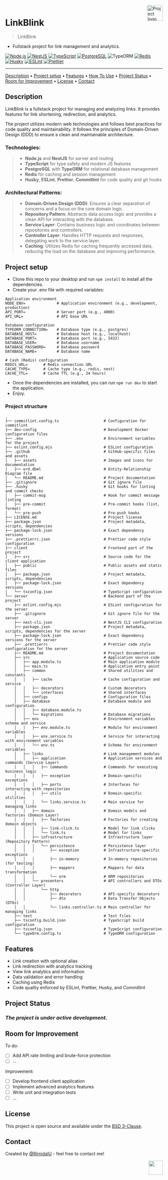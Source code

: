 <img src="./assets/logo.png" id="start" align="right" alt="Project logo" width="50" >

# LinkBlink

> LinkBlink

- Fullstack project for link management and analytics.

[![Node.js](https://img.shields.io/badge/Node.js-339933.svg?style=for-the-badge&logo=nodedotjs&logoColor=white)](https://nodejs.org/)
[![NestJS](https://img.shields.io/badge/NestJS-E0234E?style=for-the-badge&logo=nestjs&logoColor=white)](https://nestjs.com/)
[![TypeScript](https://img.shields.io/badge/TypeScript-007ACC?style=for-the-badge&logo=typescript&logoColor=white)](https://www.typescriptlang.org/)
[![PostgreSQL](https://img.shields.io/badge/PostgreSQL-336791?style=for-the-badge&logo=postgresql&logoColor=white)](https://www.postgresql.org/)
![TypeORM](https://img.shields.io/badge/TypeORM-FE0803.svg?style=for-the-badge&logo=typeorm&logoColor=white)
[![Redis](https://img.shields.io/badge/Redis-DC382D.svg?style=for-the-badge&logo=redis&logoColor=white)](https://redis.io/)
[![Husky](https://img.shields.io/badge/Husky-5D3A00?style=for-the-badge&logo=git&logoColor=white)](https://typicode.github.io/husky/)
[![ESLint](https://img.shields.io/badge/ESLint-4B32C3?style=for-the-badge&logo=eslint&logoColor=white)](https://eslint.org/)
[![Prettier](https://img.shields.io/badge/Prettier-F7B93E?style=for-the-badge&logo=prettier&logoColor=black)](https://prettier.io/)

---

[Description](#description) •
[Project setup](#project-setup) •
[Features](#features) •
[How To Use](#how-to-use) •
[Project Status](#project-status) •
[Room for Improvement](#room-for-improvement) •
[License](#license) •
[Contact](#contact)

## Description

LinkBlink is a fullstack project for managing and analyzing links. It provides features for link shortening, redirection, and analytics.

The project utilizes modern web technologies and follows best practices for code quality and maintainability. It follows the principles of Domain-Driven Design (DDD) to ensure a clean and maintainable architecture.

### Technologies:

> - **Node.js** and **NestJS** for server and routing
> - **TypeScript** for type safety and modern JS features
> - **PostgreSQL** with **TypeORM** for relational database management
> - **Redis** for caching and session management
> - **Husky**, **ESLint**, **Prettier**, **Commitlint** for code quality and git hooks

### Architectural Patterns:

> - **Domain-Driven Design (DDD)**: Ensures a clear separation of concerns and a focus on the core domain logic.
> - **Repository Pattern**: Abstracts data access logic and provides a clean API for interacting with the database.
> - **Service Layer**: Contains business logic and coordinates between repositories and controllers.
> - **Controller Layer**: Handles HTTP requests and responses, delegating work to the service layer.
> - **Caching**: Utilizes Redis for caching frequently accessed data, reducing the load on the database and improving performance.

## Project setup

- Clone this repo to your desktop and run `npm install` to install all the dependencies.
- Create your .env file with required variables:

```
Application environment
NODE_ENV=              # Application environment (e.g., development, production)
API_PORT=              # Server port (e.g., 4000)
API_URL=               # API base URL

Database configuration
TYPEORM_CONNECTION=    # Database type (e.g., postgres)
DATABASE_HOST=         # Database host (e.g., localhost)
DATABASE_PORT=         # Database port (e.g., 5432)
DATABASE_USER=         # Database username
DATABASE_PASSWORD=     # Database password
DATABASE_NAME=         # Database name

# Cash (Redis) configuration
REDIS_URL=       # Redis connection URL
CACHE_TYPE=      # Cache type (e.g., redis, nest)
CACHE_TTL=       # Cache TTL (e.g., 24 hours)
```

- Once the dependencies are installed, you can run `npm run dev` to start the application.
- Enjoy.

### Project structure

```shell
.
├── commitlint.config.ts                    # Configuration for commitlint
├── dev-config                              # Development Docker configuration files
├── .env                                    # Environment variables for the project
├── eslint.config.mjs                       # ESLint configuration
├── .github                                 # GitHub-specific files and assets
│   ├── assets                              # Images and icons for documentation
│   ├── erd.dbml                            # Entity-Relationship Diagram file
│   └── README.md                           # Project documentation
├── .gitignore                              # Git ignore file
├── .husky                                  # Git hooks for linting and commit checks
│   ├── commit-msg                          # Hook for commit message linting
│   ├── pre-commit                          # Pre-commit hooks (lint, format)
│   └── pre-push                            # Pre-push hooks
├── LICENSE.md                              # Project license
├── package.json                            # Project metadata, scripts, dependencies
├── package-lock.json                       # Exact dependency versions
├── .prettierrc.json                        # Prettier code style configuration
├── client                                  # Frontend part of the project
│   ├── src                                 # Source code for the client application
│   ├── public                              # Public assets and static files
│   ├── package.json                        # Project metadata, scripts, dependencies
│   ├── package-lock.json                   # Exact dependency versions
│   └── tsconfig.json                       # TypeScript configuration
└── server                                  # Backend part of the project
    ├── eslint.config.mjs                   # ESLint configuration for the server
    ├── .gitignore                          # Git ignore file for the server
    ├── nest-cli.json                       # NestJS CLI configuration
    ├── package.json                        # Project metadata, scripts, dependencies for the server
    ├── package-lock.json                   # Exact dependency versions for the server
    ├── .prettierrc                         # Prettier code style configuration for the server
    ├── README.md                           # Project documentation
    ├── src                                 # Application source code
    │   ├── app.module.ts                   # Main application module
    │   ├── main.ts                         # Application entry point
    │   ├── common                          # Shared utilities and constants
    │   │   ├── cache                       # Cache configuration and service
    │   │   ├── decorators                  # Custom decorators
    │   │   └── interfaces                  # Shared interfaces
    │   ├── configs                         # Configuration files
    │   ├── database                        # Database module and configuration
    │   │   ├── database.module.ts
    │   │   └── migrations                  # Database migrations
    │   ├── env                             # Environment variables schema and service
    │   │   ├── env.module.ts               # Module for environment variables
    │   │   ├── env.service.ts              # Service for interacting with environment variables
    │   │   └── env.ts                      # Schema for environment variables
    │   ├── links                           # Link management modules
    │   │   ├── application                 # Application services and commands (Service Layer)
    │   │   │   ├── commands                # Commands for executing business logic
    │   │   │   ├── exception               # Domain-specific exceptions
    │   │   │   ├── ports                   # Interfaces for interacting with repositories
    │   │   │   ├── utils                   # Domain-specific utilities
    │   │   │   └── links.service.ts        # Main service for managing links
    │   │   ├── domain                      # Domain models and factories (Domain Layer)
    │   │   │   ├── factories               # Factories for creating domain objects
    │   │   │   ├── link-click.ts           # Model for link clicks
    │   │   │   └── link.ts                 # Model for links
    │   │   ├── infrastructure              # Infrastructure layer (Repository Pattern)
    │   │   │   └── persistence             # Persistence layer
    │   │   │       ├── exception           # Infrastructure-specific exceptions
    │   │   │       ├── in-memory           # In-memory repositories (for testing)
    │   │   │       ├── mappers             # Mappers for data transformation
    │   │   │       └── orm                 # ORM repositories
    │   │   └── presenters                  # API controllers and DTOs (Controller Layer)
    │   │       └── http
    │   │           ├── decorators          # API-specific decorators
    │   │           ├── dto                 # Data Transfer Objects (DTOs)
    │   │           └── links.controller.ts # Main controller for managing links
    ├── test                                # Test files
    ├── tsconfig.build.json                 # TypeScript build configuration
    ├── tsconfig.json                       # TypeScript configuration
    └── typeOrm.config.ts                   # TypeORM configuration
```

## Features

- Link creation with optional alias
- Link redirection with analytics tracking
- View link analytics and information
- Data validation and error handling
- Caching using Redis
- Code quality enforced by ESLint, Prettier, Husky, and Commitlint

## Project Status

### _The project is under active development._

## Room for Improvement

To do:

- [ ] Add API rate limiting and brute-force protection
- [ ] ...

Improvement:

- [ ] Develop frontend client application
- [ ] Implement advanced analytics features
- [ ] Write unit and integration tests
- [ ] ...

## License

This project is open source and available under the [BSD 3-Clause](../LICENSE.md).

## Contact

Created by [@RimidalU](https://www.linkedin.com/in/uladzimir-stankevich/) - feel free to contact me!

<p align="right"><a href="#start"><img width="45rem" src="./assets/pageUp.svg"></a></p>
